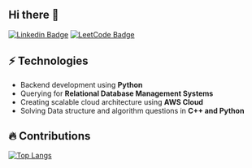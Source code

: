 ## Hi there 👋
[![Linkedin Badge](https://img.shields.io/badge/-LinkedIn-blue?style=flat-square&logo=Linkedin&logoColor=white&link=www.linkedin.com/in/javasxz/)](https://www.linkedin.com/in/javasxz/)
[![LeetCode Badge](https://img.shields.io/badge/dynamic/json?style=flat-square&labelColor=black&color=%23ffa116&label=Solved&query=solvedOverTotal&url=https%3A%2F%2Fleetcode-badge.vercel.app%2Fapi%2Fusers%2Fjavasxz&logo=leetcode&logoColor=yellow)](https://leetcode.com/javasxz/)


## ⚡ Technologies
- Backend development using **Python**
- Querying for **Relational Database Management Systems**
- Creating scalable cloud architecture using **AWS Cloud**
- Solving Data structure and algorithm questions in **C++ and Python**


## 🔥 Contributions
[![Top Langs](https://github-readme-stats.vercel.app/api/top-langs/?username=javasxz&layout=compact&theme=dark)](https://github.com/anuraghazra/github-readme-stats)
